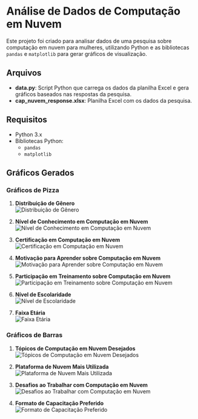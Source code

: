 # Análise de Dados de Computação em Nuvem

Este projeto foi criado para analisar dados de uma pesquisa sobre computação em nuvem para mulheres, utilizando Python e as bibliotecas `pandas` e `matplotlib` para gerar gráficos de visualização.

## Arquivos

- **data.py**: Script Python que carrega os dados da planilha Excel e gera gráficos baseados nas respostas da pesquisa.
- **cap_nuvem_response.xlsx**: Planilha Excel com os dados da pesquisa.

## Requisitos

- Python 3.x
- Bibliotecas Python:
  - `pandas`
  - `matplotlib`

## Gráficos Gerados

### Gráficos de Pizza
1. **Distribuição de Gênero**  
   ![Distribuição de Gênero](graficos/genero.png)

2. **Nível de Conhecimento em Computação em Nuvem**  
   ![Nível de Conhecimento em Computação em Nuvem](graficos/conhecimento.png)

3. **Certificação em Computação em Nuvem**  
   ![Certificação em Computação em Nuvem](graficos/certificacao.png)

4. **Motivação para Aprender sobre Computação em Nuvem**  
   ![Motivação para Aprender sobre Computação em Nuvem](graficos/motivacao.png)

5. **Participação em Treinamento sobre Computação em Nuvem**  
   ![Participação em Treinamento sobre Computação em Nuvem](graficos/treinamento.png)

6. **Nível de Escolaridade**  
   ![Nível de Escolaridade](graficos/escolaridade.png)

7. **Faixa Etária**  
   ![Faixa Etária](graficos/faixa_etaria.png)

### Gráficos de Barras
1. **Tópicos de Computação em Nuvem Desejados**  
   ![Tópicos de Computação em Nuvem Desejados](graficos/topicos.png)

2. **Plataforma de Nuvem Mais Utilizada**  
   ![Plataforma de Nuvem Mais Utilizada](graficos/plataforma.png)

3. **Desafios ao Trabalhar com Computação em Nuvem**  
   ![Desafios ao Trabalhar com Computação em Nuvem](graficos/desafios.png)

4. **Formato de Capacitação Preferido**  
   ![Formato de Capacitação Preferido](graficos/formato.png)

